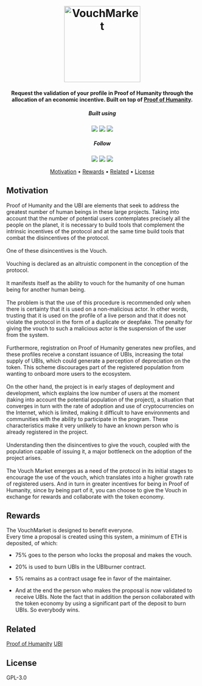 <h1 align="center">
  <br>
  <a href="https://vouch.market"><img src="https://raw.githubusercontent.com/santanaruben/VouchMarket/main/public/img/logo/logo.png" alt="VouchMarket" width="200"></a>
</h1>

<h4 align="center">Request the validation of your profile in Proof of Humanity through the allocation of an economic incentive. Built on top of <a href="https://proofofhumanity.id" target="_blank">Proof of Humanity</a>.</h4>

<h5 align="center">Built using</h5>
<p align="center">
    <img src="https://img.shields.io/badge/solidity-0.8.17-black?style=flat&logo=solidity">
    <img src="https://img.shields.io/badge/react-black?style=flat&logo=react">
    <img src="https://img.shields.io/badge/materialUI-black?style=flat&logo=material-ui">
</p>

<h5 align="center">Follow</h5>
<p align="center">
<a href="https://github.com/santanaruben/vouchmarket"><img src="https://img.shields.io/badge/github-black?style=flat&logo=github"></a>
  <a href="https://t.me/vouchmarket"><img src="https://img.shields.io/badge/telegram-blue?style=flat&logo=telegram"></a>
  <a href="https://twitter.com/vouchmarket">
      <img src="https://img.shields.io/badge/twitter-lightblue?style=flat&logo=twitter"/>
  </a>
</p>

<p align="center">
  <a href="#motivation">Motivation</a> •
  <a href="#rewards">Rewards</a> •
  <a href="#related">Related</a> •
  <a href="#license">License</a>
</p>

## Motivation

Proof of Humanity and the UBI are elements that seek to address the greatest number of human beings in these large projects. Taking into account that the number of potential users contemplates precisely all the people on the planet, it is necessary to build tools that complement the intrinsic incentives of the protocol and at the same time build tools that combat the disincentives of the protocol.<br/><br/>One of these disincentives is the Vouch.<br/><br/>Vouching is declared as an altruistic component in the conception of the protocol.<br/><br/>It manifests itself as the ability to vouch for the humanity of one human being for another human being.<br/><br/>The problem is that the use of this procedure is recommended only when there is certainty that it is used on a non-malicious actor. In other words, trusting that it is used on the profile of a live person and that it does not violate the protocol in the form of a duplicate or deepfake. The penalty for giving the vouch to such a malicious actor is the suspension of the user from the system.<br/><br/>Furthermore, registration on Proof of Humanity generates new profiles, and these profiles receive a constant issuance of UBIs, increasing the total supply of UBIs, which could generate a perception of depreciation on the token. This scheme discourages part of the registered population from wanting to onboard more users to the ecosystem.<br/><br/>On the other hand, the project is in early stages of deployment and development, which explains the low number of users at the moment (taking into account the potential population of the project), a situation that converges in turn with the rate of adoption and use of cryptocurrencies on the Internet, which is limited, making it difficult to have environments and communities with the ability to participate in the program. These characteristics make it very unlikely to have an known person who is already registered in the project.<br/><br/>Understanding then the disincentives to give the vouch, coupled with the population capable of issuing it, a major bottleneck on the adoption of the project arises.<br/><br/>The Vouch Market emerges as a need of the protocol in its initial stages to encourage the use of the vouch, which translates into a higher growth rate of registered users. And in turn in greater incentives for being in Proof of Humanity, since by being part of it, you can choose to give the Vouch in exchange for rewards and collaborate with the token economy.

## Rewards

The VouchMarket is designed to benefit everyone.<br/>Every time a proposal is created using this system, a minimum of ETH is deposited, of which:

- 75% goes to the person who locks the proposal and makes the vouch.

- 20% is used to burn UBIs in the UBIburner contract.

- 5% remains as a contract usage fee in favor of the maintainer.

- And at the end the person who makes the proposal is now validated to receive UBIs. Note the fact that in addition the person collaborated with the token economy by using a significant part of the deposit to burn UBIs. So everybody wins.

## Related

[Proof of Humanity](https://proofofhumanity.id)
[UBI](https://democracy.earth)

## License

GPL-3.0
